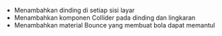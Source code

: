 - Menambahkan dinding di setiap sisi layar
- Menambahkan komponen Collider pada dinding dan lingkaran
- Menambahkan material Bounce yang membuat bola dapat memantul
